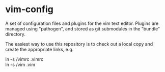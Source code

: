 vim-config
==========

A set of configuration files and plugins for the vim text editor.
Plugins are managed using "pathogen", and stored as git submodules in the "bundle" directory.

The easiest way to use this repository is to check out a local copy and create the appropriate links, e.g.  

ln -s <path to local repository>/vimrc .vimrc  
ln -s <path to local repository>/vim .vim

